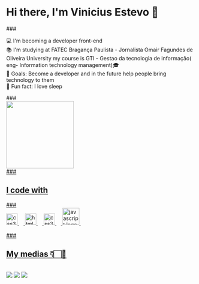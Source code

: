 <h1 align="left"> Hi there, I'm Vinicius Estevo 👋 </h1>
###
<p align="left">💻 I'm becoming a developer front-end<br>
  📚 I'm studying at FATEC Bragança Paulista - Jornalista Omair Fagundes de Oliveira University
  my course is GTI - Gestao da tecnologia de informação( eng- Information technology management)🎓<br>
  🎯 Goals: Become a developer and in the future help people bring technology to them<br>
  🎲 Fun fact: I love sleep </p>
  ###
<div>
   <a href="https://github.com/Estev0o"
   <img height="180em" src="https://github-readme-stats.vercel.app/api?username=Estev0o&show_icons=true&theme=midnight-  purple&include_all_commits=true&count_private=true"/>
   <img height="180em" src="https://github-readme-stats.vercel.app/api/top-langs/?username=Estev0o&layout=compact&langs_count=6&theme=midnight-purple"/>
</div>
###
<h2 align="left">I code with </h2>
###
<div align="left">
  <img src="https://cdn.jsdelivr.net/gh/devicons/devicon/icons/css3/css3-original.svg" height="30" alt="css3 logo"  />
  <img width="12" />
  <img src="https://cdn.jsdelivr.net/gh/devicons/devicon/icons/html5/html5-original.svg" height="30" alt="html5 logo"  />
  <img width="12" />
  <img src="https://cdn.jsdelivr.net/gh/devicons/devicon/icons/csharp/csharp-original.svg" height="30" alt="css3 logo"  />
  <img width="12" />
  <img src="https://cdn.simpleicons.org/javascript/F7DF1E" height="45" alt="javascript logo"  />
  <img width="12" />
</div>
<br>
###
<div align="left">
<h2>My medias 👇🏻💖 </h2>
<br>
<a href="https://www.instagram.com/vini_estevo" target="_blank" ><img src="https://img.shields.io/badge/Instagram-E4405F?style=for-the-badge&logo=instagram&logoColor=white" target="_blank"></a>
<a href="https://www.linkedin.com/in/vinicius-estevo/" target="_blank"><img src="https://img.shields.io/badge/LinkedIn-0077B5?style=for-the-badge&logo=linkedin&logoColor=white" target="_blank"></a>
<a href="mailto:viniestevo33@gmail.com" target="_blank"><img src="https://img.shields.io/badge/Gmail-D14836?style=for-the-badge&logo=gmail&logoColor=white" target="_blank"></a>
</div>
